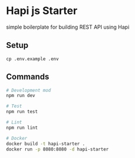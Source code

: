 # Hapi js Starter

simple boilerplate for building REST API using Hapi

## Setup
`cp .env.example .env`

## Commands
```sh
# Development mod
npm run dev

# Test
npm run test

# Lint
npm run lint

# Docker
docker build -t hapi-starter .
docker run -p 8080:8080 -d hapi-starter
```
